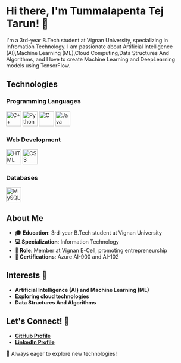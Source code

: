 # Hi there, I'm Tummalapenta Tej Tarun! 👋

I'm a 3rd-year B.Tech student at Vignan University, specializing in Infromation Technology. I am passionate about Artificial Intelligence (AI),Machine Learning (ML),Cloud Computing,Data Structures And Algorithms, and I love to create Machine Learning and DeepLearning models using TensorFlow.
## Technologies 

### Programming Languages
<p align="left">
  <img src="https://upload.wikimedia.org/wikipedia/commons/1/18/ISO_C%2B%2B_Logo.svg" alt="C++" height="40">
  <img src="https://www.python.org/static/community_logos/python-logo.png" alt="Python" height="40">
  <img src="https://upload.wikimedia.org/wikipedia/commons/1/19/C_Logo.png" alt="C" height="40">
  <img src="https://www.oracle.com/a/tech/img/cb88-java-logo-001.jpg" alt="Java" height="40">
</p>

### Web Development
<p align="left">
  <img src="https://upload.wikimedia.org/wikipedia/commons/6/61/HTML5_logo_and_wordmark.svg" alt="HTML" height="40">
  <img src="https://upload.wikimedia.org/wikipedia/commons/d/d5/CSS3_logo_and_wordmark.svg" alt="CSS" height="40">
</p>

### Databases
<p align="left">
  <img src="https://upload.wikimedia.org/wikipedia/en/d/dd/MySQL_logo.svg" alt="MySQL" height="40">
</p>


## About Me
- **🎓 Education**: 3rd-year B.Tech student at Vignan University
- **💻 Specialization**: Information Technology
- **💼 Role**: Member at Vignan E-Cell, promoting entrepreneurship
- **📜 Certifications**: Azure AI-900 and AI-102

## Interests 🌟
- **Artificial Intelligence (AI) and Machine Learning (ML)**
- **Exploring cloud technologies**
- **Data Structures And Algorithms**

## Let's Connect! 🤝
- **[GitHub Profile](https://github.com/TummalapentaTejtarun)**
- **[LinkedIn Profile](https://www.linkedin.com/in/tej-tarun-tummalapenta-b1004b283/)**

🚀 Always eager to explore new technologies!
